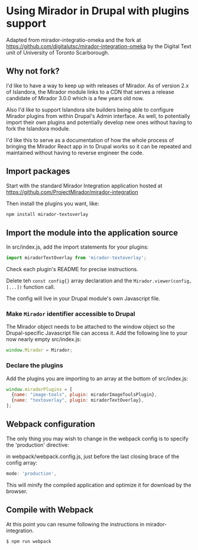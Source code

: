 # Using Mirador in Drupal with plugins support

Adapted from mirador-integratio-omeka and the fork at https://github.com/digitalutsc/mirador-integration-omeka by the Digital Text unit of University of Toronto Scarborough.

## Why not fork?

I'd like to have a way to keep up with releases of Mirador. As of version 2.x of Islandora, the Mirador module links to a CDN that serves a release candidate of Mirador 3.0.0 which is a few years old now.

Also I'd like to support Islandora site builders being able to configure Mirador plugins from within Drupal's Admin interface. As well, to potentially import their own plugins and potentially develop new ones without having to fork the Islandora module.

I'd like this to serve as a documentation of how the whole process of bringing the Mirador React app in to Drupal works so it can be repeated and maintained without having to reverse engineer the code.

## Import packages

Start with the standard Mirador Integration application hosted at https://github.com/ProjectMirador/mirador-integration

Then install the plugins you want, like:
```bash
npm install mirador-textoverlay
```

## Import the module into the application source 

In src/index.js, add the import statements for your plugins:

```javascript
import miradorTextOverlay from 'mirador-textoverlay';
```

Check each plugin's README for precise instructions.

Delete teh ```const config{}``` array declaration and the ```Mirador.viewer(config, [...])``` function call.

The config will live in your Drupal module's own Javascript file.

### Make ```Mirador``` identifier accessible to Drupal

The Mirador object needs to be attached to the window object so the Drupal-specific Javascript file can access it.  Add the following line to your now nearly empty src/index.js:

```javascript
window.Mirador = Mirador;
```

### Declare the plugins

Add the plugins you are importing to an array at the bottom of src/index.js:

```javascript
window.miradorPlugins = [
  {name: "image-tools", plugin: miradorImageToolsPlugin},
  {name: "textoverlay", plugin: miradorTextOverlay},
];
```
 
## Webpack configuration

The only thing you may wish to change in the webpack config is to specify the 'production' directive:

in webpack/webpack.config.js, just before the last closing brace of the config array:

```javascript
mode: 'production',
```

This will minify the compiled application and optimize it for download by the browser.

## Compile with Webpack

At this point you can resume following the instructions in mirador-integration.
```bash
$ npm run webpack
```

